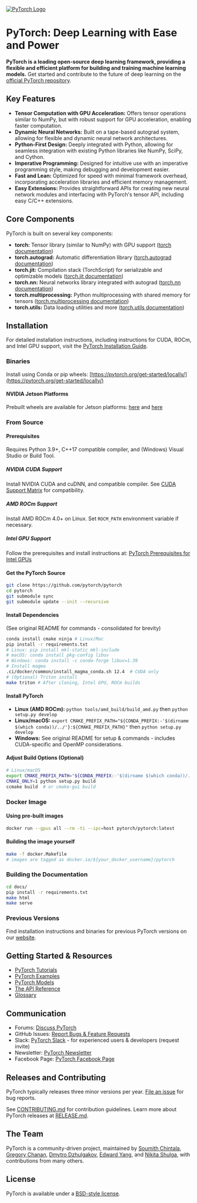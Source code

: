 [![PyTorch Logo](https://github.com/pytorch/pytorch/raw/main/docs/source/_static/img/pytorch-logo-dark.png)](https://github.com/pytorch/pytorch)

# PyTorch: Deep Learning with Ease and Power

**PyTorch is a leading open-source deep learning framework, providing a flexible and efficient platform for building and training machine learning models.** Get started and contribute to the future of deep learning on the [official PyTorch repository](https://github.com/pytorch/pytorch).

## Key Features

*   **Tensor Computation with GPU Acceleration:** Offers tensor operations similar to NumPy, but with robust support for GPU acceleration, enabling faster computation.
*   **Dynamic Neural Networks:** Built on a tape-based autograd system, allowing for flexible and dynamic neural network architectures.
*   **Python-First Design:** Deeply integrated with Python, allowing for seamless integration with existing Python libraries like NumPy, SciPy, and Cython.
*   **Imperative Programming:** Designed for intuitive use with an imperative programming style, making debugging and development easier.
*   **Fast and Lean:** Optimized for speed with minimal framework overhead, incorporating acceleration libraries and efficient memory management.
*   **Easy Extensions:** Provides straightforward APIs for creating new neural network modules and interfacing with PyTorch's tensor API, including easy C/C++ extensions.

## Core Components

PyTorch is built on several key components:

*   **torch:** Tensor library (similar to NumPy) with GPU support ([torch documentation](https://pytorch.org/docs/stable/torch.html))
*   **torch.autograd:** Automatic differentiation library ([torch.autograd documentation](https://pytorch.org/docs/stable/autograd.html))
*   **torch.jit:** Compilation stack (TorchScript) for serializable and optimizable models ([torch.jit documentation](https://pytorch.org/docs/stable/jit.html))
*   **torch.nn:** Neural networks library integrated with autograd ([torch.nn documentation](https://pytorch.org/docs/stable/nn.html))
*   **torch.multiprocessing:** Python multiprocessing with shared memory for tensors ([torch.multiprocessing documentation](https://pytorch.org/docs/stable/multiprocessing.html))
*   **torch.utils:** Data loading utilities and more ([torch.utils documentation](https://pytorch.org/docs/stable/data.html))

## Installation

For detailed installation instructions, including instructions for CUDA, ROCm, and Intel GPU support, visit the [PyTorch Installation Guide](https://pytorch.org/get-started/locally/).

###  Binaries
Install using Conda or pip wheels: [https://pytorch.org/get-started/locally/](https://pytorch.org/get-started/locally/)

#### NVIDIA Jetson Platforms
Prebuilt wheels are available for Jetson platforms:  [here](https://forums.developer.nvidia.com/t/pytorch-for-jetson-version-1-10-now-available/72048) and  [here](https://catalog.ngc.nvidia.com/orgs/nvidia/containers/l4t-pytorch)

### From Source

#### Prerequisites
Requires Python 3.9+, C++17 compatible compiler, and (Windows) Visual Studio or Build Tool.

##### NVIDIA CUDA Support
Install NVIDIA CUDA and cuDNN, and compatible compiler.
See [CUDA Support Matrix](https://pytorch.org/get-started/locally/) for compatibility.

##### AMD ROCm Support
Install AMD ROCm 4.0+ on Linux.
Set `ROCM_PATH` environment variable if necessary.

##### Intel GPU Support
Follow the prerequisites and install instructions at:
[PyTorch Prerequisites for Intel GPUs](https://www.intel.com/content/www/us/en/developer/articles/tool/pytorch-prerequisites-for-intel-gpus.html)

#### Get the PyTorch Source

```bash
git clone https://github.com/pytorch/pytorch
cd pytorch
git submodule sync
git submodule update --init --recursive
```

#### Install Dependencies
(See original README for commands - consolidated for brevity)
```bash
conda install cmake ninja # Linux/Mac
pip install -r requirements.txt
# Linux: pip install mkl-static mkl-include
# macOS: conda install pkg-config libuv
# Windows: conda install -c conda-forge libuv=1.39
# Install magma
.ci/docker/common/install_magma_conda.sh 12.4  # CUDA only
# (Optional) Triton install
make triton # After cloning, Intel GPU, ROCm builds
```
#### Install PyTorch
*   **Linux (AMD ROCm):**  `python tools/amd_build/build_amd.py` then `python setup.py develop`
*   **Linux/macOS:** `export CMAKE_PREFIX_PATH="${CONDA_PREFIX:-'$(dirname $(which conda))/../'}:${CMAKE_PREFIX_PATH}"` then  `python setup.py develop`
*   **Windows:** See original README for setup & commands - includes CUDA-specific and OpenMP considerations.

#### Adjust Build Options (Optional)

```bash
# Linux/macOS
export CMAKE_PREFIX_PATH="${CONDA_PREFIX:-'$(dirname $(which conda))/../'}:${CMAKE_PREFIX_PATH}"
CMAKE_ONLY=1 python setup.py build
ccmake build  # or cmake-gui build
```

### Docker Image

#### Using pre-built images

```bash
docker run --gpus all --rm -ti --ipc=host pytorch/pytorch:latest
```
#### Building the image yourself

```bash
make -f docker.Makefile
# images are tagged as docker.io/${your_docker_username}/pytorch
```

### Building the Documentation

```bash
cd docs/
pip install -r requirements.txt
make html
make serve
```

### Previous Versions

Find installation instructions and binaries for previous PyTorch versions on our [website](https://pytorch.org/get-started/previous-versions).

## Getting Started & Resources

*   [PyTorch Tutorials](https://pytorch.org/tutorials/)
*   [PyTorch Examples](https://github.com/pytorch/examples)
*   [PyTorch Models](https://pytorch.org/hub/)
*   [The API Reference](https://pytorch.org/docs/)
*   [Glossary](https://github.com/pytorch/pytorch/blob/main/GLOSSARY.md)

## Communication

*   Forums: [Discuss PyTorch](https://discuss.pytorch.org)
*   GitHub Issues: [Report Bugs & Feature Requests](https://github.com/pytorch/pytorch/issues)
*   Slack: [PyTorch Slack](https://pytorch.slack.com/) - for experienced users & developers (request invite)
*   Newsletter: [PyTorch Newsletter](https://eepurl.com/cbG0rv)
*   Facebook Page: [PyTorch Facebook Page](https://www.facebook.com/pytorch)

## Releases and Contributing

PyTorch typically releases three minor versions per year. [File an issue](https://github.com/pytorch/pytorch/issues) for bug reports.

See [CONTRIBUTING.md](CONTRIBUTING.md) for contribution guidelines.
Learn more about PyTorch releases at [RELEASE.md](RELEASE.md).

## The Team

PyTorch is a community-driven project, maintained by [Soumith Chintala](http://soumith.ch), [Gregory Chanan](https://github.com/gchanan), [Dmytro Dzhulgakov](https://github.com/dzhulgakov), [Edward Yang](https://github.com/ezyang), and [Nikita Shulga](https://github.com/malfet), with contributions from many others.

## License

PyTorch is available under a [BSD-style license](LICENSE).